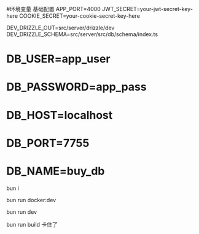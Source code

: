 #环境变量 基础配置
APP_PORT=4000
JWT_SECRET=your-jwt-secret-key-here
COOKIE_SECRET=your-cookie-secret-key-here

DEV_DRIZZLE_OUT=src/server/drizzle/dev
DEV_DRIZZLE_SCHEMA=src/server/src/db/schema/index.ts
# DB_USER=app_user
# DB_PASSWORD=app_pass
# DB_HOST=localhost
# DB_PORT=7755
# DB_NAME=buy_db

bun  i


bun  run  docker:dev

bun run dev 


bun run build 卡住了
